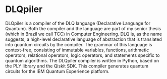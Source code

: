 # DLQpiler

DLQpiler is a compiler of the DLQ language (Declarative Language for Quantum). Both the compiler and the language are part of my senior thesis (which in Brazil we call TCC) in Computer Engineering. DLQ is, as the name suggests, a high-level declarative language of abstraction that is translated into quantum circuits by the compiler. The grammar of this language is context-free, consisting of immutable variables, functions, arithmetic operators, relational operators, logic operators, and statements specific to quantum algorithms. The DLQpiler compiler is written in Python, based on the PLY library and the Qiskit SDK. This compiler generates quantum circuits for the IBM Quantum Experience platform.
